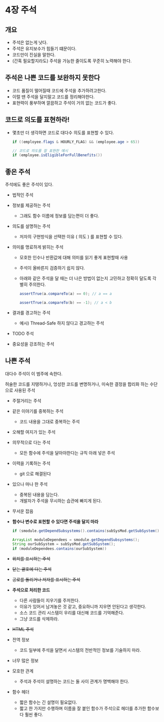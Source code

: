 # 4장 주석

## 개요

- 주석은 없는게 낫다.
- 주석은 유지보수가 힘들기 떄문이다.
- 코드만이 진실을 말한다.
- (간혹 필요할지라도) 주석을 가능한 줄이도록 꾸준히 
노력해야 한다.

## 주석은 나쁜 코드를 보완하지 못한다

- 코드 품질이 떨어질때 코드에 주석을 추가하려고한다.
- 이럴 땐 주석을 달지말고 코드를 정리해야한다.
- 표현력이 풍부하며 깔끔하고 주석이 거의 없는 코드가 좋다.

## 코드로 의도를 표현하라!

- 몇초만 더 생각하면 코드로 대다수 의도를 표현할 수 있다.
    
    ```java
    if ((employee.flags & HOURLY_FLAG) && (employee.age > 65))
    
    // 코드로 의도를 잘 표현한 예시
    if (employee.isEligibleForFullBenefits())
    ```
    

## 좋은 주석

주석에도 좋은 주석이 있다.

- 법적인 주석
- 정보를 제공하는 주석
    - 그래도 함수 이름에 정보를 담는편이 더 좋다.
- 의도를 설명하는 주석
    - 저자의 구현방식을 선택한 이유 ( 의도 ) 를 표현할 수 
있다.
- 의미를 명료하게 밝히는 주석
    - 모호한 인수나 반환값에 대해 의미를 읽기 좋게 
표현할때 사용
    - 주석이 올바른지 검증하기 쉽지 않다.
    - 아래와 같은 주석을 달 때는 더 나은 방법이 없는지 
고민하고 정확히 달도록 각별히 주의한다.
        
        ```java
        assertTrue(a.compareTo(a) == 0); // a == a
        
        assertTrue(a.compareTo(b) == -1); // a < b
        ```
        
- 결과를 경고하는 주석
    - 예시) Thread-Safe 하지 않다고 경고하는 주석
- TODO 주석
- 중요성을 강조하는 주석

## 나쁜 주석

대다수 주석이 이 범주에 속한다.

허술한 코드를 지탱하거나, 엉성한 코드를 변명하거나, 미숙한 
결정을 합리화 하는 수단으로 사용된 주석

- 주절거리는 주석
- 같은 이야기를 중복하는 주석
    - 코드 내용을 그대로 중복하는 주석
- 오해할 여지가 있는 주석
- 의무적으로 다는 주석
    - 모든 함수에 주석을 달아야한다는 규칙 아래 넣은 주석
- 이력을 기록하는 주석
    - git 으로 해결된다
- 있으나 마나 한 주석
    - 중복된 내용을 담는다.
    - 개발자가 주석을 무시하는 습관에 빠지게 된다.
- 무서운 잡음
- **함수나 변수로 표현할 수 있다면 주석을 달지 마라**
    
    ```java
    if (smodule.getDependSubsystems().contains(subSysMod.getSubSystem()))
    
    ArrayList moduleDependees = smodule.getDependSubsystems();
    String ourSubSystem = subSysMod.getSubSystem();
    if (moduleDependees.contains(ourSubSystem))
    ```
    
- ~~위치를 표시하는 주석~~
- ~~닫는 괄호에 다는 주석~~
- ~~공로를 돌리거나 저자를 표시하는 주석~~
- **주석으로 처리한 코드**
    - 다른 사람들이 지우기를 주저한다.
    - 이유가 있어서 남겨놓은 것 같고, 중요하니까 지우면 
안된다고 생각한다.
    - 소스 코드 관리 시스템이 우리를 대신해 코드를 
기억해준다.
    - 그냥 코드를 삭제하라.
- ~~HTML 주석~~
- 전역 정보
    - 코드 일부에 주석을 달면서 시스템의 전반적인 정보를 
기술하지 마라.
- 너무 많은 정보
- 모호한 관계
    - 주석과 주석이 설명하는 코드는 둘 사이 관계가 
명백해야 한다.
- 함수 헤더
    - 짧은 함수는 긴 설명이 필요없다.
    - 짧고 한 가지만 수행하며 이름을 잘 붙인 함수가 
주석으로 헤더를 추가한 함수보다 훨씬 좋다.

